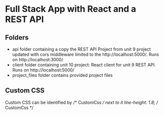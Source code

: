 # Full Stack App with React and a REST API

## Folders
* api folder containing a copy the REST API Project from unit 9 project updated with cors middleware limited to the http://localhost:5000/. Runs on http://localhost:3000/
* client folder containing unit 10 project: React client for unit 9 REST API. Runs on http://localhost:5000/
* project_files folder contains provided project files

## Custom CSS
Custom CSS can be identified by /* CustomCss */ next to it
line-height: 1.8; /* CustomCss */